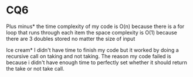 # CQ6
Plus minus*
the time complexity of my code is O(n) because there is a for loop that runs through each item
the space complexity is O(1) because there are 3 doubles stored no matter the size of input

 Ice cream*
 I didn't have time to finish my code but it worked by doing a recursive call on taking and not taking. The reason my code failed is because i didn't have enough time to perfectly set whether it should return the take or not take call.
